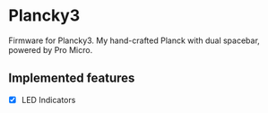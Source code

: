# Plancky3

Firmware for Plancky3. My hand-crafted Planck with dual spacebar, powered by Pro Micro.

## Implemented features

- [x] LED Indicators
